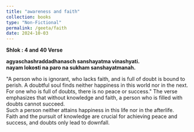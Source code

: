 ```yaml
---
title: "awareness and faith"
collection: books
type: "Non-Fictional"
permalink: /geeta/faith
date: 2024-10-03
---
```



**Shlok : 4 and 40 Verse**

**agyaschashraddadhanasch sanshayatma vinashyati.     
nayam loko̕sti na paro na sukham sanshayatmanah.** 

"A person who is ignorant, who lacks faith, and is full of doubt is bound to perish. A doubtful soul finds neither happiness in this world nor in the next. For one who is full of doubts, there is no peace or success."
The verse emphasizes that without knowledge and faith, a person who is filled with doubts cannot succeed.     
Such a person neither attains happiness in this life nor in the afterlife.    
Faith and the pursuit of knowledge are crucial for achieving peace and success, and doubts only lead to downfall.    
